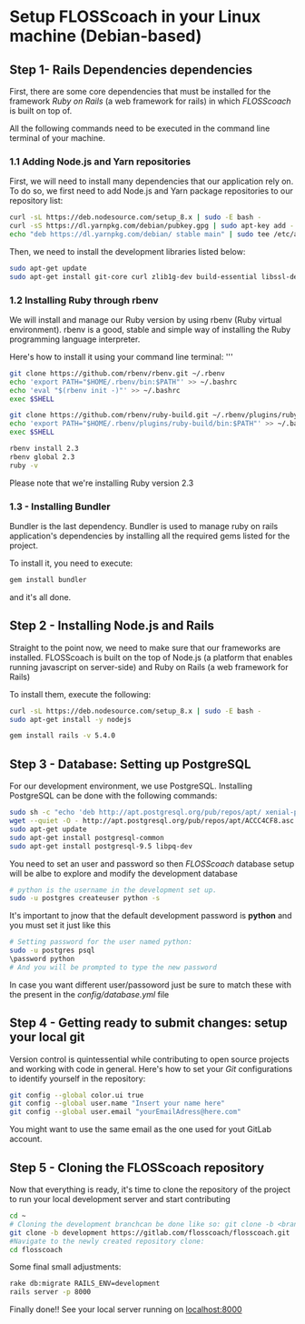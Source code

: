 # Setup FLOSScoach in your Linux machine (Debian-based)

## Step 1- Rails Dependencies dependencies 
First, there are some core dependencies that must be installed for the framework *Ruby on Rails* (a web framework for rails)
in which *FLOSScoach* is built on top of.

All the following commands need to be executed in the command line terminal of your machine.

### 1.1 Adding Node.js and Yarn repositories
First, we will need to install many dependencies that our application rely on. 
To do so, we first need to add Node.js and Yarn package repositories to our repository list:
```bash
curl -sL https://deb.nodesource.com/setup_8.x | sudo -E bash -
curl -sS https://dl.yarnpkg.com/debian/pubkey.gpg | sudo apt-key add -
echo "deb https://dl.yarnpkg.com/debian/ stable main" | sudo tee /etc/apt/sources.list.d/yarn.list
```

Then, we need to install the development libraries listed below:
```bash
sudo apt-get update
sudo apt-get install git-core curl zlib1g-dev build-essential libssl-dev libreadline-dev libyaml-dev libsqlite3-dev sqlite3 libxml2-dev libxslt1-dev libcurl4-openssl-dev software-properties-common libffi-dev nodejs yarn
```

### 1.2 Installing Ruby through rbenv
We will install and manage our Ruby version by using rbenv (Ruby virtual environment). 
rbenv is a good, stable and simple way of installing the Ruby programming language interpreter. 

Here's how to install it using your command line terminal:
'''
```bash
git clone https://github.com/rbenv/rbenv.git ~/.rbenv
echo 'export PATH="$HOME/.rbenv/bin:$PATH"' >> ~/.bashrc
echo 'eval "$(rbenv init -)"' >> ~/.bashrc
exec $SHELL

git clone https://github.com/rbenv/ruby-build.git ~/.rbenv/plugins/ruby-build
echo 'export PATH="$HOME/.rbenv/plugins/ruby-build/bin:$PATH"' >> ~/.bashrc
exec $SHELL

rbenv install 2.3
rbenv global 2.3
ruby -v
```
Please note that we're installing Ruby version 2.3 

### 1.3 - Installing Bundler 
Bundler is the last dependency.
Bundler is used to manage ruby on rails application's dependencies 
by installing all the required gems listed for the project.

To install it, you need to execute:
```bash
gem install bundler
```
and it's all done.

## Step 2 - Installing Node.js and Rails
Straight to the point now, we need to make sure that our frameworks are installed. 
FLOSScoach is built on the top of Node.js (a platform that enables running javascript on server-side) and
Ruby on Rails (a web framework for Rails)

To install them, execute the following:

```bash
curl -sL https://deb.nodesource.com/setup_8.x | sudo -E bash -
sudo apt-get install -y nodejs
```
```bash
gem install rails -v 5.4.0
```

## Step 3 - Database: Setting up PostgreSQL
For our development environment, we use PostgreSQL. Installing PostgreSQL can be done with the following commands:
```bash
sudo sh -c "echo 'deb http://apt.postgresql.org/pub/repos/apt/ xenial-pgdg main' > /etc/apt/sources.list.d/pgdg.list"
wget --quiet -O - http://apt.postgresql.org/pub/repos/apt/ACCC4CF8.asc | sudo apt-key add -
sudo apt-get update
sudo apt-get install postgresql-common
sudo apt-get install postgresql-9.5 libpq-dev
```

You need to set an user and password so then *FLOSScoach* database setup will be albe to explore and modify the development database
```bash
# python is the username in the development set up.
sudo -u postgres createuser python -s
```
It's important to jnow that the default development password is **python** and you must set it just like this
```bash
# Setting password for the user named python:
sudo -u postgres psql
\password python
# And you will be prompted to type the new password
```
In case you want different user/passoword just be sure to match these with 
the present in the *config/database.yml* file 

## Step 4 - Getting ready to submit changes: setup your local git

Version control is quintessential while contributing to open source projects and working with code in general. 
Here's how to set your *Git* configurations to identify yourself in the repository:
```bash
git config --global color.ui true
git config --global user.name "Insert your name here"
git config --global user.email "yourEmailAdress@here.com"
```
You might want to use the same email as the one used for yout GitLab account.


## Step 5 - Cloning the FLOSScoach repository
Now that everything is ready, it's time to clone the repository of the project to run your local development server and start contributing
```bash
cd ~
# Cloning the development branchcan be done like so: git clone -b <branch> <remote_repo>
git clone -b development https://gitlab.com/flosscoach/flosscoach.git
#Navigate to the newly created repository clone:
cd flosscoach
```
Some final small adjustments:
```bash
rake db:migrate RAILS_ENV=development
rails server -p 8000
```
Finally done!! See your local server running on [localhost:8000](http://localhost:8000)

